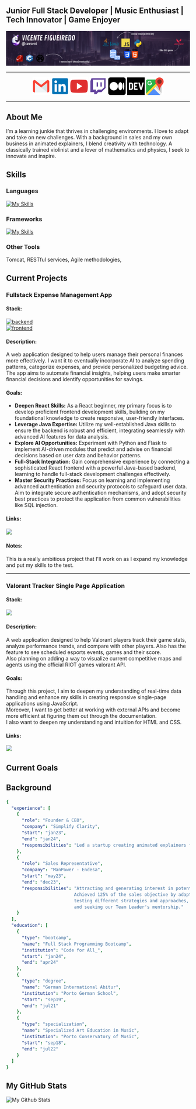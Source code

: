 ## Junior Full Stack Developer | Music Enthusiast | Tech Innovator | Game Enjoyer

<img src="resources/banner.png">

---

<p align="center">
  <a href="mailto:vicenteppfigueiredo@gmail.com"><img src="resources/icons/mail.png" alt="LinkedIn"></a>
  <a href="https://www.linkedin.com/in/vicentefigueiredo"><img src="resources/icons/linkedin.png" alt="LinkedIn"></a>
  <a href="https://www.youtube.com/@sawsent"><img src="resources/icons/yt.png" alt="YouTube"></a>
  <a href="https://www.twitch.tv/sawsent"><img src="resources/icons/twitch.png" alt="Twitch"></a>
  <a href="https://medium.com/@vicenteppfigueiredo"><img src="resources/icons/medium.png" alt="Medium" style="background-color:#FFFFFF;"></a>
  <a href="https://dev.to/sawsent"><img src="resources/icons/devto.png" alt="Dev.to"></a>
  <a href="https://www.google.com/maps/place/Porto/@41.1622468,-8.6631531,13z/data=!3m1!4b1!4m6!3m5!1s0xd2465abc4e153c1:0xa648d95640b114bc!8m2!3d41.1579438!4d-8.6291053!16zL20vMHBtbjc?entry=ttu"><img src="resources/icons/map.png" alt="Location"></a>
</p>

---

## About Me

I’m a learning junkie that thrives in challenging environments. I love to adapt and take on new challenges. With a background in sales and my own business in animated explainers, I blend creativity with technology. A classically trained violinist and a lover of mathematics and physics, I seek to innovate and inspire.

## Skills

### Languages 
[![My Skills](https://skillicons.dev/icons?i=py,java,js,html,css,cpp)](https://www.twitch.tv/sawsent)
### Frameworks
[![My Skills](https://skillicons.dev/icons?i=flask,maven,spring,hibernate,jquery,bootstrap)](https://www.twitch.tv/sawsent)
### Other Tools 
Tomcat, RESTful services, Agile methodologies,

## Current Projects

### Fullstack Expense Management App
#### Stack:

[![backend](https://skillicons.dev/icons?i=java,spring,hibernate,python,flask)](#) <br>
[![frontend](https://skillicons.dev/icons?i=react,js,html,css)](#)

#### Description: 
A web application designed to help users manage their personal finances more effectively. I want it to eventually incorporate AI to analyze spending patterns, categorize expenses, and provide personalized budgeting advice. The app aims to automate financial insights, helping users make smarter financial decisions and identify opportunities for savings.

#### Goals:
- **Deepen React Skills:** As a React beginner, my primary focus is to develop proficient frontend development skills, building on my foundational knowledge to create responsive, user-friendly interfaces.
- **Leverage Java Expertise:** Utilize my well-established Java skills to ensure the backend is robust and efficient, integrating seamlessly with advanced AI features for data analysis.
- **Explore AI Opportunities:** Experiment with Python and Flask to implement AI-driven modules that predict and advise on financial decisions based on user data and behavior patterns.
- **Full-Stack Integration:** Gain comprehensive experience by connecting a sophisticated React frontend with a powerful Java-based backend, learning to handle full-stack development challenges effectively.
- **Master Security Practices:** Focus on learning and implementing advanced authentication and security protocols to safeguard user data. Aim to integrate secure authentication mechanisms, and adopt security best practices to protect the application from common vulnerabilities like SQL injection.


#### Links:
<p>
  <a href="https://www.github.com/sawsent/expensemanagement"><img src="https://skillicons.dev/icons?i=github"> </a>
</p>

#### Notes:
This is a really ambitious project that I'll work on as I expand my knowledge and put my skills to the test.

---

### Valorant Tracker Single Page Application
#### Stack:
<p>
  <img src="https://skillicons.dev/icons?i=js,html,css"> 
</p>

#### Description: 
A web application designed to help Valorant players track their game stats, analyze performance trends, and compare with other players. Also has the feature to see scheduled esports events, games and their score. <br>
Also planning on adding a way to visualize current competitive maps and agents using the official RIOT games valorant API.

#### Goals:
Through this project, I aim to deepen my understanding of real-time data handling and enhance my skills in creating responsive single-page applications using JavaScript. <br>
Moreover, I want to get better at working with external APIs and become more efficient at figuring them out through the documentation. <br>
I also want to deepen my understanding and intuition for HTML and CSS.

#### Links:
<p>
  <a href="https://www.github.com/sawsent/valoranttracker"><img src="https://skillicons.dev/icons?i=github"> </a>
</p>

## Current Goals


## Background
```yaml
{
  "experience": [
    {
      "role": "Founder & CEO",
      "company": "Simplify Clarity",
      "start": "jan23",
      "end": "jan24",
      "responsibilities": "Led a startup creating animated explainers for tech startups globally."
    },
    {
      "role": "Sales Representative",
      "company": "ManPower - Endesa",
      "start": "may23",
      "end": "dec23",
      "responsibilities": "Attracting and generating interest in potential customers, while being the first point of contact. \
                          Achieved 125% of the sales objective by adapting to customers, \
                          testing different strategies and approaches, \
                          and seeking our Team Leader's mentorship."
    }
  ],
  "education": [
    {
      "type": "bootcamp",
      "name": "Full Stack Programming Bootcamp",
      "institution": "Code for All_",
      "start": "jan24",
      "end": "apr24"
    },
    {
      "type": "degree",
      "name": "German International Abitur",
      "institution": "Porto German School",
      "start": "sep19",
      "end": "jul21"
    },
    {
      "type": "specialization",
      "name": "Specialized Art Education in Music",
      "institution": "Porto Conservatory of Music",
      "start": "sep18",
      "end": "jul22"
    }
  ]
}
```
## My GitHub Stats
![My Github Stats](https://github-readme-stats.vercel.app/api?username=sawsent&show_icons=true&theme=transparent)

